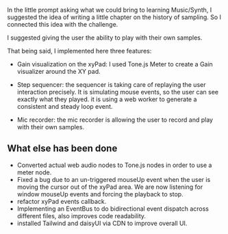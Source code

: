 In the little prompt asking what we could bring to learning Music/Synth, I suggested the idea of writing a little chapter on the history of sampling. So I connected this idea with the challenge.

I suggested giving the user the ability to play with their own samples.

That being said, I implemented here three features:
 
 - Gain visualization on the xyPad: I used Tone.js Meter to create a Gain visualizer around the XY pad. 

 - Step sequencer: the sequencer is taking care of replaying the user interaction precisely. It is simulating mouse events, so the user can see exactly what they played. it is using a web worker to generate a consistent and steady loop event.

 - Mic recorder: the mic recorder is allowing the user to record and play with their own samples.
 

## What else has been done 
 - Converted actual web audio nodes to Tone.js nodes in order to use a meter node.
 - Fixed a bug due to an un-triggered mouseUp event when the user is moving the cursor out of the xyPad area. We are now listening for window mouseUp events and forcing the playback to stop.
 - refactor xyPad events callback.
 - Implementing an EventBus to do bidirectional event dispatch across different files, also improves code readability.
 - installed Tailwind and daisyUI via CDN to improve overall UI.